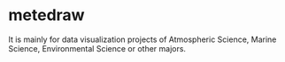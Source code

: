 # metedraw
It is mainly for data visualization projects of Atmospheric Science, Marine Science, Environmental Science or other majors.
